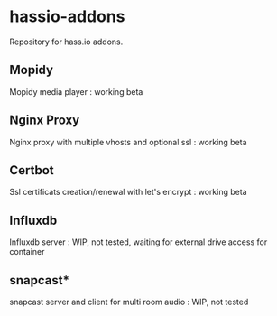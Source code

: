 # hassio-addons

Repository for hass.io addons.

## Mopidy
Mopidy media player : working beta

## Nginx Proxy
Nginx proxy with multiple vhosts and optional ssl : working beta

## Certbot
Ssl certificats creation/renewal with let's encrypt : working beta

## Influxdb
Influxdb server : WIP, not tested, waiting for external drive access for container

## snapcast*
snapcast server and client for multi room audio : WIP, not tested
